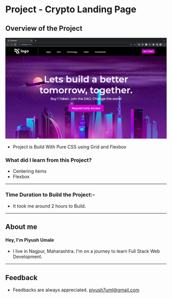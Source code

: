 # **Project - Crypto Landing Page**

## **Overview of the Project** 

![Alt Live-Screenshot](/finale.png)


- Project is Build With Pure CSS using Grid and Flexbox



### **What did I learn from this Project?**

 - Centering items
 - Flexbox
 

---

### **Time Duration to Build the Project:-**

- It took me around 2 hours to Build.

---

## **About me**

#### **Hey, I'm Piyush Umale**

- I live in Nagpur, Maharashtra. I'm on a journey to learn Full Stack Web Development.

---

## **Feedback**
- Feedbacks are always appreciated. piyush7uml@gmail.com